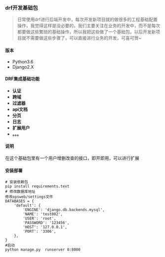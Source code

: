 ### drf开发基础包
> 日常使用drf进行后端开发中，每次开发新项目就的做很多的工程基础配置操作，我觉得这样是没必要的，我们主要关注在业务的开发中，而不是每次都要做这些繁琐的基础操作，所以我把这些做了一个基础包，以后开发新项目就不需要做这些步骤了，可以直接进行业务的开发，可喜可贺~

#### 版本
- Python3.6
- Django2.X

#### DRF集成基础功能

- **认证**
- **跨域**
- **过滤器**
- **api文档**
- **分页**
- **日志**
- **扩展用户**
- **。。。**

#### 说明
在这个基础包里有一个用户增删改查的接口，即开即用，可以进行扩展


#### 安装部署
```
# 安装依赖包
pip install requirements.text
# 修改数据库地址
修改opsweb/settings文件
DATABASES = {
    'default': {
        'ENGINE': 'django.db.backends.mysql',
        'NAME': 'test002',
        'USER': 'root',
        'PASSWORD': '123456',
        'HOST': '127.0.0.1',
        'PORT': '3306',
    },
}
#启动
python manage.py  runserver 0:8000
```
